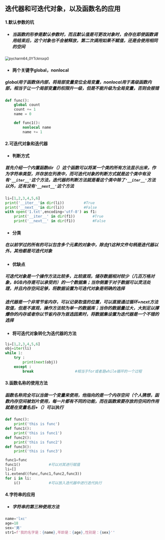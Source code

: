 ## 迭代器和可迭代对象，以及函数名的应用

#### 	1.默认参数的坑

+ ##### 当函数的形参是默认参数时，而且默认值是可更改对象时，会存在即使函数调用结束后，这个对象也不会被释放，第二次调用如果不赋值，还是会使用相同的空间

<img src="D:\ShareX\ShareX-portable\ShareX\Screenshots\2020-08\pycharm64_0YTcknsxp0.png" alt="pycharm64_0YTcknsxp0" style="zoom:80%;" />

+ #### 两个关键字global，nonlocal

##### global用于函数体内部，将局部变量变位全局变量，nonlocal用于高级函数内部，相当于让一个局部变量的权限升一级，但是不能升级为全局变量，否则会报错

```python
def func():
    global count
    count += 1
    name = 0

    def func1():
        nonlocal name
        name += 1
```

#### 2.可迭代对象和迭代器

+ #### 判断方式

##### 首先介绍一个内置函数dir（）这个函数可以将某一个类的所有方法显示出来，作为字符串类型，并存放在列表中，而可迭代对象的判断方式就是这个类中有没有`‘__iter__'`这个方法，迭代器的判断方法就是看这个类中除了`‘__iter__'`方法以外，还有没有`‘__next__'`这个方法

```python
li=[1,2,3,4,5,6]
print('__iter__'in dir(li))			#True
print('__next__'in dir(li))			#False
with open('1.txt',encoding='utf-8') as f1:
    print('__iter__' in dir(f1))		#True
    print('__next__' in dir(f1))		#False
```

+ #### 分类

##### 在以前学过的所有的可以包含多个元素的对象中，除去f1这种文件句柄是迭代器以外，其他都是可迭代对象

+ #### 优缺点

##### 可迭代对象是一个操作方法比较多，比较直观，储存数据相对较少（几百万格对象，8GB内存是可以承受的）的一个数据集；当你侧重于对于数据可以灵活处理，并且内存空间足够，将数据设置为可迭代对象是明确的选择

##### 迭代器是一个非常节省内存，可以记录取值的位置，可以直接通过循环+next方法取值，但是不直观，操作方法较为单一的数据库；当你的数据量过大，大到足以撑爆你的内存或者你以节省内存为首选因素时，将数据集设置为迭代器是一个不错的选择

+ #### 将可迭代对象转化为迭代器的方法

```python
li=[1,2,3,4,5,6]
obj=iter(li)
while 1:
    try :
        print(next(obj))
    except :
        break					#相当于for或者是while循环的一个过程
```

#### 3.函数名称的使用方法

##### 函数名称完全可以当做一个变量来使用，他指向的是一个内存空间（个人猜想，函数内存空间被划片使用，每一片都有不同的功能，而在函数索要存放的空间的作用就是在变量名后+（）可以执行

```python
def func():
    print('this is func')
def func1():
    print('this is func1')
def func2():
    print('this is func2')
def func3():
    print('this is func3')

func1=func
func1()				#可以对其进行赋值
li=[]
li.extend((func,func1,func2,func3))
for i in li:
    i()				#可以放入迭代器中进行迭代执行
```

#### 4.字符串的应用

+ ##### 字符串的第三种使用方法

```python
name='lxc'
age=18
sex='男'
str1=f'我的名字是：{name},年龄是：{age},性别是：{sex}''
```

